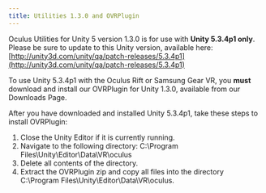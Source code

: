 ```yaml
---
title: Utilities 1.3.0 and OVRPlugin
---
```




Oculus Utilities for Unity 5 version 1.3.0 is for use with **Unity 5.3.4p1 only**. Please be sure to update to this Unity version, available here: [http://unity3d.com/unity/qa/patch-releases/5.3.4p1](http://unity3d.com/unity/qa/patch-releases/5.3.4p1)

To use Unity 5.3.4p1 with the Oculus Rift or Samsung Gear VR, you **must** download and install our OVRPlugin for Unity 1.3.0, available from our Downloads Page.

After you have downloaded and installed Unity 5.3.4p1, take these steps to install OVRPlugin:

1. Close the Unity Editor if it is currently running.
2. Navigate to the following directory: C:\Program Files\Unity\Editor\Data\VR\oculus
3. Delete all contents of the directory.
4. Extract the OVRPlugin zip and copy all files into the directory C:\Program Files\Unity\Editor\Data\VR\oculus.

